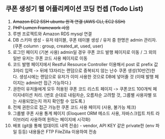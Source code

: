 쿠폰 생성기 웹 어플리케이션 코딩 컨셉 (Todo List)
------------------------------------------

1. ~~Amazon EC2 SSH ubuntu 원격 연결 (AWS CLI, EC2 SSH)~~
2. ~~PHP Lumen Framework 사용~~
3. 루멘 프로젝트와 Amazon RDS mysql 연결
4. DB 스키마 생성 - 유저 테이블, 쿠폰 테이블 생성 / 유저 중 한명은 admin 관리자. (쿠폰 column : group, created_at, used, user)
5. 로그인 페이지 (기본 사용) admin일 경우 쿠폰 코드 발행 페이지로 이동 / 그 외의 일반 유저는 쿠폰 코드 사용 페이지로 이동
6. 코드 발행 페이지에서 Restful Resource Controller 이용해서 post 로 prefix 값 3자리 입력 
    -> 뒤에 13자리는 랜덤으로 중복되지 않는 난수 쿠폰 생성(10만건)한다.
       생성시에는 랜덤으로 유저가 이미 사용한 것으로 DB에 넣어줄 것 (이때 발행 페이지는 admin만 접근 가능하다.)
7. 권한이 유저들에게 모두 허용된 쿠폰 코드 리스트 페이지 -> 쿠폰코드 100개씩 페이지네이션 처리. 
   (번호 순대로 내림차순, 오름차순 고려할 것, 그룹별 사용자별 또는 사용되었는지 까지 확인할 수 있도록.)
8. 전체 권한으로 접근 가능한 쿠폰 코드 사용 페이지 (사용, 불가능 체크)
9. 그룹별 쿠폰 사용 통계 페이지 (Eloquent ORM 메소드 사용, 자바스크립트 차트 라이브러리 사용하여 원하는 페이지에 시각화)
10. 배포 (git을 통해 업데이트 내역 전송) - vendor, API KEY 같은 private한 (env 파일 등등) 내용들은 FTP FileZilla 이용하여 전송


